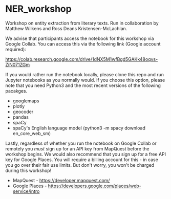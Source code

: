 # NER_workshop
Workshop on entity extraction from literary texts. Run in collaboration by Matthew Wilkens and Ross Deans Kristensen-McLachlan.

We advise that participants access the notebook for this workshop via Google Collab. You can access this via the following link (Google account required):

https://colab.research.google.com/drive/1dNX5M1wfBgd5GAKk48oqvs-ZiN071ZGm


If you would rather run the notebook locally, please clone this repo and run Jupyter notebooks as you normally would. If you choose this option, please note that you need Python3 and the most recent versions of the following pacakges.

- googlemaps
- plotly
- geocoder
- pandas
- spaCy
- spaCy's English language model (python3 -m spacy download en_core_web_sm)


Lastly, regardless of whether you run the notebook on Google Collab or remotely you <i>must</i> sign up for an API key from MapQuest before the workshop begins. We would also recommend that you sign up for a free API key for Google Places. You will require a billing account for this - in case you go over their fair use limits. But don't worry, you won't be charged during this workshop!

- MapQuest - https://developer.mapquest.com/
- Google Places - https://developers.google.com/places/web-service/intro
